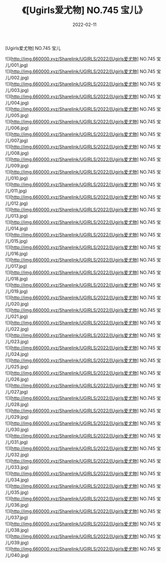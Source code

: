 ﻿---
layout: post
title:  《[Ugirls爱尤物] NO.745 宝儿》
date:   2022-02-11
img: http://img.660000.xyz/Sharelink/UGIRLS/2022/[Ugirls爱尤物] NO.745 宝儿/000.jpg
categories: [美女, 清纯, 唯美]
---

[Ugirls爱尤物] NO.745 宝儿

 ![](http://img.660000.xyz/Sharelink/UGIRLS/2022/[Ugirls爱尤物] NO.745 宝儿/001.jpg) <br>![](http://img.660000.xyz/Sharelink/UGIRLS/2022/[Ugirls爱尤物] NO.745 宝儿/002.jpg) <br>![](http://img.660000.xyz/Sharelink/UGIRLS/2022/[Ugirls爱尤物] NO.745 宝儿/003.jpg) <br>![](http://img.660000.xyz/Sharelink/UGIRLS/2022/[Ugirls爱尤物] NO.745 宝儿/004.jpg) <br>![](http://img.660000.xyz/Sharelink/UGIRLS/2022/[Ugirls爱尤物] NO.745 宝儿/005.jpg) <br>![](http://img.660000.xyz/Sharelink/UGIRLS/2022/[Ugirls爱尤物] NO.745 宝儿/006.jpg) <br>![](http://img.660000.xyz/Sharelink/UGIRLS/2022/[Ugirls爱尤物] NO.745 宝儿/007.jpg) <br>![](http://img.660000.xyz/Sharelink/UGIRLS/2022/[Ugirls爱尤物] NO.745 宝儿/008.jpg) <br>![](http://img.660000.xyz/Sharelink/UGIRLS/2022/[Ugirls爱尤物] NO.745 宝儿/009.jpg) <br>![](http://img.660000.xyz/Sharelink/UGIRLS/2022/[Ugirls爱尤物] NO.745 宝儿/010.jpg) <br>![](http://img.660000.xyz/Sharelink/UGIRLS/2022/[Ugirls爱尤物] NO.745 宝儿/011.jpg) <br>![](http://img.660000.xyz/Sharelink/UGIRLS/2022/[Ugirls爱尤物] NO.745 宝儿/012.jpg) <br>![](http://img.660000.xyz/Sharelink/UGIRLS/2022/[Ugirls爱尤物] NO.745 宝儿/013.jpg) <br>![](http://img.660000.xyz/Sharelink/UGIRLS/2022/[Ugirls爱尤物] NO.745 宝儿/014.jpg) <br>![](http://img.660000.xyz/Sharelink/UGIRLS/2022/[Ugirls爱尤物] NO.745 宝儿/015.jpg) <br>![](http://img.660000.xyz/Sharelink/UGIRLS/2022/[Ugirls爱尤物] NO.745 宝儿/016.jpg) <br>![](http://img.660000.xyz/Sharelink/UGIRLS/2022/[Ugirls爱尤物] NO.745 宝儿/017.jpg) <br>![](http://img.660000.xyz/Sharelink/UGIRLS/2022/[Ugirls爱尤物] NO.745 宝儿/018.jpg) <br>![](http://img.660000.xyz/Sharelink/UGIRLS/2022/[Ugirls爱尤物] NO.745 宝儿/019.jpg) <br>![](http://img.660000.xyz/Sharelink/UGIRLS/2022/[Ugirls爱尤物] NO.745 宝儿/020.jpg) <br>![](http://img.660000.xyz/Sharelink/UGIRLS/2022/[Ugirls爱尤物] NO.745 宝儿/021.jpg) <br>![](http://img.660000.xyz/Sharelink/UGIRLS/2022/[Ugirls爱尤物] NO.745 宝儿/022.jpg) <br>![](http://img.660000.xyz/Sharelink/UGIRLS/2022/[Ugirls爱尤物] NO.745 宝儿/023.jpg) <br>![](http://img.660000.xyz/Sharelink/UGIRLS/2022/[Ugirls爱尤物] NO.745 宝儿/024.jpg) <br>![](http://img.660000.xyz/Sharelink/UGIRLS/2022/[Ugirls爱尤物] NO.745 宝儿/025.jpg) <br>![](http://img.660000.xyz/Sharelink/UGIRLS/2022/[Ugirls爱尤物] NO.745 宝儿/026.jpg) <br>![](http://img.660000.xyz/Sharelink/UGIRLS/2022/[Ugirls爱尤物] NO.745 宝儿/027.jpg) <br>![](http://img.660000.xyz/Sharelink/UGIRLS/2022/[Ugirls爱尤物] NO.745 宝儿/028.jpg) <br>![](http://img.660000.xyz/Sharelink/UGIRLS/2022/[Ugirls爱尤物] NO.745 宝儿/029.jpg) <br>![](http://img.660000.xyz/Sharelink/UGIRLS/2022/[Ugirls爱尤物] NO.745 宝儿/030.jpg) <br>![](http://img.660000.xyz/Sharelink/UGIRLS/2022/[Ugirls爱尤物] NO.745 宝儿/031.jpg) <br>![](http://img.660000.xyz/Sharelink/UGIRLS/2022/[Ugirls爱尤物] NO.745 宝儿/032.jpg) <br>![](http://img.660000.xyz/Sharelink/UGIRLS/2022/[Ugirls爱尤物] NO.745 宝儿/033.jpg) <br>![](http://img.660000.xyz/Sharelink/UGIRLS/2022/[Ugirls爱尤物] NO.745 宝儿/034.jpg) <br>![](http://img.660000.xyz/Sharelink/UGIRLS/2022/[Ugirls爱尤物] NO.745 宝儿/035.jpg) <br>![](http://img.660000.xyz/Sharelink/UGIRLS/2022/[Ugirls爱尤物] NO.745 宝儿/036.jpg) <br>![](http://img.660000.xyz/Sharelink/UGIRLS/2022/[Ugirls爱尤物] NO.745 宝儿/037.jpg) <br>![](http://img.660000.xyz/Sharelink/UGIRLS/2022/[Ugirls爱尤物] NO.745 宝儿/038.jpg) <br>![](http://img.660000.xyz/Sharelink/UGIRLS/2022/[Ugirls爱尤物] NO.745 宝儿/039.jpg) <br>![](http://img.660000.xyz/Sharelink/UGIRLS/2022/[Ugirls爱尤物] NO.745 宝儿/040.jpg) <br>